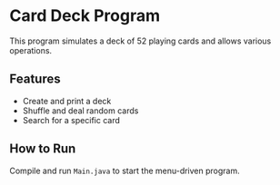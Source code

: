 # Card Deck Program
This program simulates a deck of 52 playing cards and allows various operations.

## Features
- Create and print a deck
- Shuffle and deal random cards
- Search for a specific card

## How to Run
Compile and run `Main.java` to start the menu-driven program.
